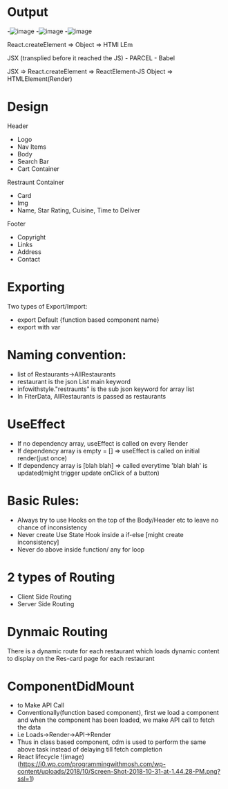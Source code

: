 # Output
-![image](https://github.com/harshiltomar/Foodify-1.0/assets/110554721/00774b16-e3b6-46b2-8795-0dce04babc11)
-![image](https://github.com/harshiltomar/Foodify-1.0/assets/110554721/c36c0004-81d1-42dc-ad0d-cda6ae6547b6)
-![image](https://github.com/harshiltomar/Foodify-1.0/assets/110554721/a4babbc1-36c4-4564-83e0-9c111b9a217a)



React.createElement => Object => HTMl LEm

JSX (transplied before it reached the JS) - PARCEL - Babel

JSX => React.createElement => ReactElement-JS Object => HTMLElement(Render)

# Design
Header
- Logo
- Nav Items
- Body
- Search Bar
- Cart Container

Restraunt Container
- Card
- Img
- Name, Star Rating, Cuisine, Time to Deliver

Footer
- Copyright
- Links
- Address
- Contact 

# Exporting
Two types of Export/Import:

- export Default {function based component name} 
- export with var

# Naming convention:
- list of Restaurants->AllRestaurants
- restaurant is the json List main keyword
- infowithstyle."restraunts" is the sub json keyword for array list
- In FiterData, AllRestaurants is passed as restaurants


# UseEffect
- If no dependency array, useEffect is called on every Render
- If dependency array is empty = [] => useEffect is called on initial render(just once)
- If dependency array is [blah blah] => called everytime 'blah blah' is updated(might trigger update onClick of a button)

# Basic Rules:
- Always try to use Hooks on the top of the Body/Header etc to leave no chance of inconsistency
- Never create Use State Hook inside a if-else [might create inconsistency]
- Never do above inside function/ any for loop

# 2 types of Routing
- Client Side Routing
- Server Side Routing

# Dynmaic Routing
There is a dynamic route for each restaurant which loads dynamic content to display on the Res-card page for each restaurant

# ComponentDidMount
- to Make API Call
- Conventionally(function based component), first we load a component and when the component has been loaded, we make API call to fetch the data
- i.e Loads->Render->API->Render
- Thus in class based component, cdm is used to perform the same above task instead of delaying till fetch completion
- React lifecycle !(image)(https://i0.wp.com/programmingwithmosh.com/wp-content/uploads/2018/10/Screen-Shot-2018-10-31-at-1.44.28-PM.png?ssl=1)

